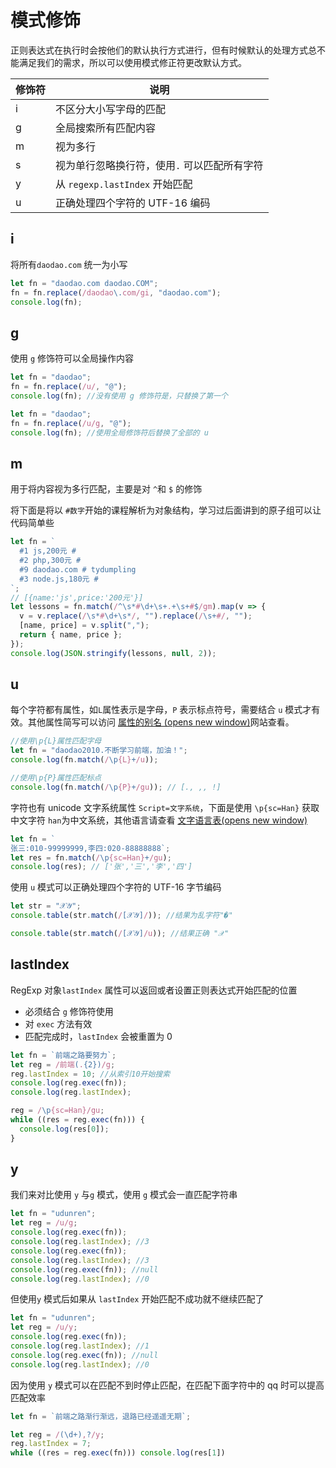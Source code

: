 # 模式修饰

正则表达式在执行时会按他们的默认执行方式进行，但有时候默认的处理方式总不能满足我们的需求，所以可以使用模式修正符更改默认方式。

| 修饰符 | 说明                                         |
| ------ | -------------------------------------------- |
| i      | 不区分大小写字母的匹配                       |
| g      | 全局搜索所有匹配内容                         |
| m      | 视为多行                                     |
| s      | 视为单行忽略换行符，使用`.` 可以匹配所有字符 |
| y      | 从 `regexp.lastIndex` 开始匹配               |
| u      | 正确处理四个字符的 UTF-16 编码               |

## i

将所有`daodao.com` 统一为小写

```js
let fn = "daodao.com daodao.COM";
fn = fn.replace(/daodao\.com/gi, "daodao.com");
console.log(fn);
```

## g

使用 `g` 修饰符可以全局操作内容

```js
let fn = "daodao";
fn = fn.replace(/u/, "@");
console.log(fn); //没有使用 g 修饰符是，只替换了第一个

let fn = "daodao";
fn = fn.replace(/u/g, "@");
console.log(fn); //使用全局修饰符后替换了全部的 u
```

## m

用于将内容视为多行匹配，主要是对 `^`和 `$` 的修饰

将下面是将以 `#数字`开始的课程解析为对象结构，学习过后面讲到的原子组可以让代码简单些

```js
let fn = `
  #1 js,200元 #
  #2 php,300元 #
  #9 daodao.com # tydumpling
  #3 node.js,180元 #
`;
// [{name:'js',price:'200元'}]
let lessons = fn.match(/^\s*#\d+\s+.+\s+#$/gm).map(v => {
  v = v.replace(/\s*#\d+\s*/, "").replace(/\s+#/, "");
  [name, price] = v.split(",");
  return { name, price };
});
console.log(JSON.stringify(lessons, null, 2));
```

## u

每个字符都有属性，如`L`属性表示是字母，`P` 表示标点符号，需要结合 `u` 模式才有效。其他属性简写可以访问 [属性的别名 (opens new window)](https://www.unicode.org/Public/UCD/latest/ucd/PropertyValueAliases.txt)网站查看。

```js
//使用\p{L}属性匹配字母
let fn = "daodao2010.不断学习前端，加油！";
console.log(fn.match(/\p{L}+/u));

//使用\p{P}属性匹配标点
console.log(fn.match(/\p{P}+/gu)); // [., ,, !]
```

字符也有 unicode 文字系统属性 `Script=文字系统`，下面是使用 `\p{sc=Han}` 获取中文字符 `han`为中文系统，其他语言请查看 [文字语言表(opens new window)](http://www.unicode.org/standard/supported.html)

```js
let fn = `
张三:010-99999999,李四:020-88888888`;
let res = fn.match(/\p{sc=Han}+/gu);
console.log(res); // ['张','三','李','四']
```

使用 `u` 模式可以正确处理四个字符的 UTF-16 字节编码

```js
let str = "𝒳𝒴";
console.table(str.match(/[𝒳𝒴]/)); //结果为乱字符"�"

console.table(str.match(/[𝒳𝒴]/u)); //结果正确 "𝒳"
```

## lastIndex

RegExp 对象`lastIndex` 属性可以返回或者设置正则表达式开始匹配的位置

- 必须结合 `g` 修饰符使用
- 对 `exec` 方法有效
- 匹配完成时，`lastIndex` 会被重置为 0

```js
let fn = `前端之路要努力`;
let reg = /前端(.{2})/g;
reg.lastIndex = 10; //从索引10开始搜索
console.log(reg.exec(fn));
console.log(reg.lastIndex);

reg = /\p{sc=Han}/gu;
while ((res = reg.exec(fn))) {
  console.log(res[0]);
}
```

## y

我们来对比使用 `y` 与`g` 模式，使用 `g` 模式会一直匹配字符串

```js
let fn = "udunren";
let reg = /u/g;
console.log(reg.exec(fn));
console.log(reg.lastIndex); //3
console.log(reg.exec(fn));
console.log(reg.lastIndex); //3
console.log(reg.exec(fn)); //null
console.log(reg.lastIndex); //0
```

但使用`y` 模式后如果从 `lastIndex` 开始匹配不成功就不继续匹配了

```js
let fn = "udunren";
let reg = /u/y;
console.log(reg.exec(fn));
console.log(reg.lastIndex); //1
console.log(reg.exec(fn)); //null
console.log(reg.lastIndex); //0
```

因为使用 `y` 模式可以在匹配不到时停止匹配，在匹配下面字符中的 qq 时可以提高匹配效率

```js
let fn = `前端之路渐行渐远，退路已经遥遥无期`;

let reg = /(\d+),?/y;
reg.lastIndex = 7;
while ((res = reg.exec(fn))) console.log(res[1])
```
